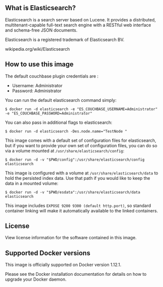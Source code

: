 ## What is Elasticsearch?
Elasticsearch is a search server based on Lucene. It provides a distributed, multitenant-capable full-text search engine with a RESTful web interface and schema-free JSON documents.

Elasticsearch is a registered trademark of Elasticsearch BV.

wikipedia.org/wiki/Elasticsearch



## How to use this image
The default couchbase plugin credentials are :
- Username: Administrator
- Password: Administrator

You can run the default elasticsearch command simply:

```
$ docker run -d elasticsearch -e "ES_COUCHBASE_USERNAME=Administrator" -e "ES_COUCHBASE_PASSWORD=Administrator" 
```
You can also pass in additional flags to elasticsearch:

```
$ docker run -d elasticsearch -Des.node.name="TestNode "
```
This image comes with a default set of configuration files for elasticsearch, but if you want to provide your own set of configuration files, you can do so via a volume mounted at `/usr/share/elasticsearch/config`:

```
$ docker run -d -v "$PWD/config":/usr/share/elasticsearch/config elasticsearch
```
This image is configured with a volume at `/usr/share/elasticsearch/data` to hold the persisted index data. Use that path if you would like to keep the data in a mounted volume:

```
$ docker run -d -v "$PWD/esdata":/usr/share/elasticsearch/data elasticsearch
```
This image includes `EXPOSE 9200 9300 (default http.port)`, so standard container linking will make it automatically available to the linked containers.

## License
View license information for the software contained in this image.

## Supported Docker versions
This image is officially supported on Docker version 1.12.1.

Please see the Docker installation documentation for details on how to upgrade your Docker daemon.
